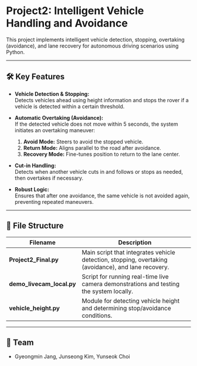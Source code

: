 # Project2: Intelligent Vehicle Handling and Avoidance

This project implements intelligent vehicle detection, stopping, overtaking (avoidance), and lane recovery for autonomous driving scenarios using Python.

---

## 🛠️ Key Features

- **Vehicle Detection & Stopping:**  
  Detects vehicles ahead using height information and stops the rover if a vehicle is detected within a certain threshold.

- **Automatic Overtaking (Avoidance):**  
  If the detected vehicle does not move within 5 seconds, the system initiates an overtaking maneuver:
  1. **Avoid Mode:** Steers to avoid the stopped vehicle.
  2. **Return Mode:** Aligns parallel to the road after avoidance.
  3. **Recovery Mode:** Fine-tunes position to return to the lane center.

- **Cut-in Handling:**  
  Detects when another vehicle cuts in and follows or stops as needed, then overtakes if necessary.

- **Robust Logic:**  
  Ensures that after one avoidance, the same vehicle is not avoided again, preventing repeated maneuvers.

---

## 📂 File Structure

| Filename                  | Description                                                                                         |
|---------------------------|-----------------------------------------------------------------------------------------------------|
| **Project2_Final.py**     | Main script that integrates vehicle detection, stopping, overtaking (avoidance), and lane recovery. |
| **demo_livecam_local.py** | Script for running real-time live camera demonstrations and testing the system locally.              |
| **vehicle_height.py**     | Module for detecting vehicle height and determining stop/avoidance conditions.                      |

---

## 👥 Team

- Gyeongmin Jang, Junseong Kim, Yunseok Choi
